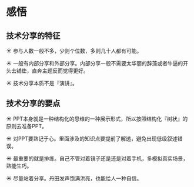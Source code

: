 # 感悟

## 技术分享的特征

☀️ 参与人数一般不多，少则个位数，多则几十人都有可能。

☀️ 一般有内部分享和外部分享。内部分享一般不需要太华丽的辞藻或者牛逼的开头去铺垫，直奔主题反而觉得更好。

☀️ 技术分享本质不是『演讲』。

## 技术分享的要点

☀️ PPT本身就是一种结构化的思维的一种展示形式，所以按照结构化『树状』的原则去准备PPT。

☀️ 对PPT要熟记于心。里面涉及的知识点要提前了解透，避免出现低级叙述错误。

☀️ 最重要的就是排练。自己不管对着镜子还是还是对着手机，多模拟真实场景，熟能生巧。

☀️ 尽量站着分享。丹田发声饱满洪亮，也能给人一种自信。
